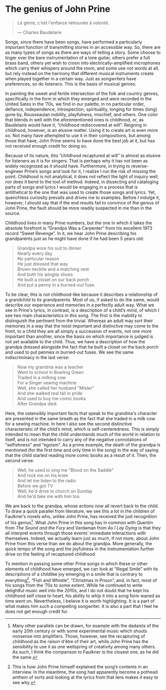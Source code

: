 # The genius of John Prine

> Le génie, c'est l'enfance retrouvée à volonté.
>
> — Charles Baudelaire

Songs, since there have been songs, have performed a particularly important function of transmitting stories in an accessible way. So, there are as many types of songs as there are ways of telling a story. Some choose to linger over the bare instrumentation of a lone guitar, others prefer a full brass band, others yet wish to croon into electrically-amplified microphones which carry their whispers around the room, and some use not words at all, but rely instead on the harmony that different musical instruments create when played together in a certain way. Just as songwriters have preferences, so do listeners. This is the basis of musical genres. 

In painting the sweet and fertile intersection of the folk and country genres, specifically in the form in which they emerged and were recorded in the United Sates in the ’70s, we find in our palette, in no particular order, defiance, independence, introspection, spirituality, longing for times (long) gone by, Rousseauian nobility, playfulness, mischief, and others. One color that blends in well with the aforementioned ones is childhood, or, as Baudelaire would have it, “childhood rediscovered at will”. Reigning in childhood, however, is an elusive matter. Using it to create art is even more so. Not many have attempted to use it in their compositions, but among those that have, John Prine seems to have done the best job at it, but has not received enough credit for doing so. 

Because of its nature, this “childhood recaptured at will” is almost as elusive for listeners as it is for singers. That is perhaps why it has not been as widely recognized as it should have. Furthermore, in trying to reverse-engineer Prine’s songs and look for it, I realize I run the risk of missing the point. Childhood is not analytical, it does not reflect the light of inquiry well, nor does it bend to the tool of method. Indeed, in dissecting and cataloging parts of songs and lyrics I would be engaging in a process that is antithetical to the one that was used to create those songs and lyrics. Yet, quenchless curiosity prevails and drives me to examples. Before I indulge it, however, I should say that if the end results fail to convince of the genius of John Prine, the fault should be more readily suspected in me than in the source. 

Childhood lives in many Prine numbers, but the one in which it takes the absolute forefront is “Grandpa Was a Carpenter” from his excellent 1973 record “Sweet Revenge”. In it, we hear John Prine describing his grandparents just as he might have done if he had been 5 years old:

> Grandpa wore his suit to dinner  
> Nearly every day  
> No particular reason  
> He just dressed that way  
> Brown necktie and a matching vest  
> And both his wingtip shoes  
> He built a closet on our back porch  
> And put a penny in a burned-out fuse.  

To be clear, this is not childhood-like because it describes a relationship of a grandchild to its grandparents. Most of us, if asked to do the same, would describe our experience and memories in a perfectly adult way. What we see in Prine's lyrics, in contrast, is a description of a child’s mind, of which I see two main characteristics in this song. The first is the inability to distinguish the pertinent from the trivial. Whereas an adult may sort their memories in a way that the most important and distinctive may come to the front, to a child they are all simply a succession of events, not one more important than another, since the basis on which importance is judged is not yet available to the child. Thus, we have a description of how the grandpa dressed alongside the fact that he built a closet on the back porch and used to put pennies in burned-out fuses. We see the same indiscriminacy in the last verse: 

> Now my grandma was a teacher  
> Went to school in Bowling Green  
> Traded in a milking cow  
> For a Singer sewing machine  
> Well, she called her husband "Mister"  
> And she walked real tall in pride  
> And used to buy me comic books  
> After Grandpa died.  

Here, the ostensibly important facts that speak to the grandma's character are presented in the same breath as the fact that she traded in a milk cow for a sewing machine. In here I also see the second distinctive characteristic of the child’s mind, which is self-centeredness. This is simply intended to mean that the child understands much of the world in relation to itself, and is not intended to carry any of the negative connotations of “selfishness” and “egoism”. As a prime example, the death of the grandpa is mentioned (for the first time and only time in the song) in the way of saying that the child started reading more comic books as a result of it. Then, the second verse: 

> Well, he used to sing me "Blood on the Saddle"  
> And rock me on his knee  
> And let me listen to the radio  
> Before we got TV  
> Well, he'd drive to church on Sunday  
> And he'd take me with him too.  

We are back to the grandpa, whose actions now all revert back to the child. To draw a quick parallel from literature, we see this a lot in the children of Faulkner’s novels who, unlike John Prine, has received the just recognition of his genius[^1]. What John Prine in this song has in common with Quentin from *The Sound and the Fury* and Vardaman from *As I Lay Dying* is that they all interpret events through those events’ immediate interactions with themselves. Indeed, we actually learn just as much, if not more, about John Prine from this verse than we do about the grandpa. More generally, the quick tempo of the song and the joyfulness in the instrumentation further drive on the feeling of recaptured childhood. 

To mention in passing some other Prine songs in which these or other elements of childhood have emerged, we can look at “Illegal Smile” with its descriptions of a childlike joy emerging in a smile that is contrary to everything[^2], “Fish and Whistle”, “Christmas in Prison”, and, in fact, most of his songs from the ’70s to some extent. While he continued to write delightful music well into the 2010s, and I do not doubt that he kept his childhood self close to heart, his ability to whip it into a song form waned as time went on. Nevertheless, I believe it is worth highlighting. It is a part of what makes him such a compelling songwriter. It is also a part that I feel he does not get enough credit for.


[^1]: Many other parallels can be drawn, for example with the dadaists of the early 20th century or with some experimental music which shouts nonsense into amplifiers. Those, however, see the recapturing of childhood as the raison d'être of their art, while John Prine has the sensibility to use it as one wellspring of creativity among many others. As such, I think the comparison to Faulkner is the closest one, as he did the same. 
[^2]: This is how John Prine himself explained the song’s contents in an interview. In the meantime, the song had apparently become a pothead anthem of sorts and looking at the lyrics from that lens makes it easy to see why. 